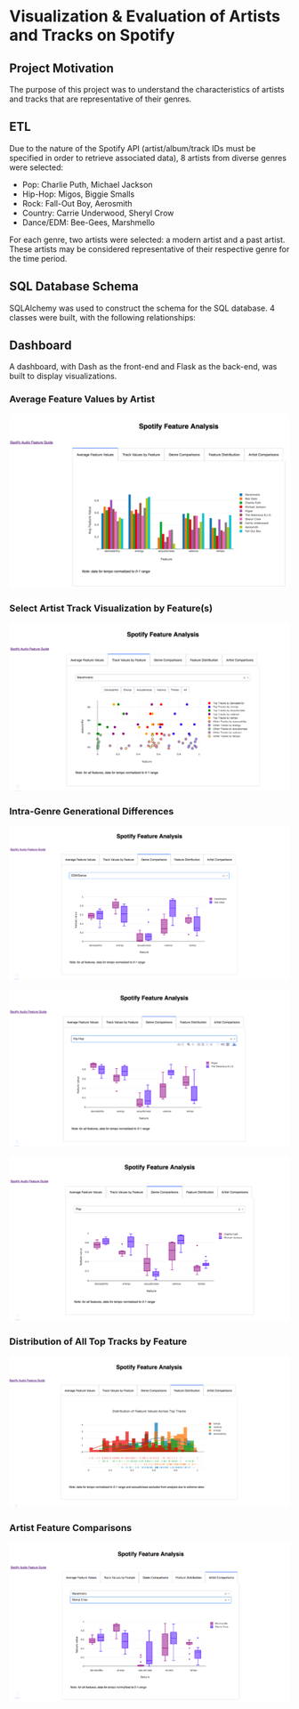# Visualization & Evaluation of Artists and Tracks on Spotify

## Project Motivation
The purpose of this project was to understand the characteristics of artists and tracks that are representative of their genres.

## ETL
Due to the nature of the Spotify API (artist/album/track IDs must be specified in order to retrieve associated data), 8 artists from diverse genres were selected:

* Pop: Charlie Puth, Michael Jackson
* Hip-Hop: Migos, Biggie Smalls
* Rock: Fall-Out Boy, Aerosmith
* Country: Carrie Underwood, Sheryl Crow
* Dance/EDM: Bee-Gees, Marshmello

For each genre, two artists were selected: a modern artist and a past artist. These artists may be considered representative of their respective genre for the time period. 

## SQL Database Schema
SQLAlchemy was used to construct the schema for the SQL database. 4 classes were built, with the following relationships:

## Dashboard
A dashboard, with Dash as the front-end and Flask as the back-end, was built to display visualizations. 

### Average Feature Values by Artist

![header](images/avg_features.png)

### Select Artist Track Visualization by Feature(s) 

![header](images/artist_track_features.png)

### Intra-Genre Generational Differences

![header](images/edm_dance_comp.png)

![header](images/hip_hop_comp.png)

![header](images/pop_comp.png)

### Distribution of All Top Tracks by Feature

![header](images/feature_dist.png)

### Artist Feature Comparisons 

![header](images/artist_comp.png)


